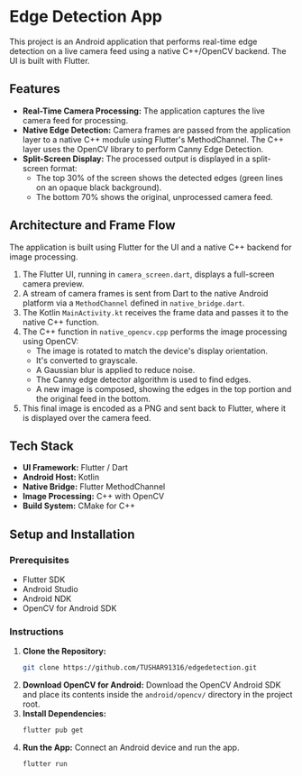 # Edge Detection App

This project is an Android application that performs real-time edge detection on a live camera feed using a native C++/OpenCV backend. The UI is built with Flutter.

## Features

*   **Real-Time Camera Processing:** The application captures the live camera feed for processing.
*   **Native Edge Detection:** Camera frames are passed from the application layer to a native C++ module using Flutter's MethodChannel. The C++ layer uses the OpenCV library to perform Canny Edge Detection.
*   **Split-Screen Display:** The processed output is displayed in a split-screen format:
    *   The top 30% of the screen shows the detected edges (green lines on an opaque black background).
    *   The bottom 70% shows the original, unprocessed camera feed.

## Architecture and Frame Flow

The application is built using Flutter for the UI and a native C++ backend for image processing.

1.  The Flutter UI, running in `camera_screen.dart`, displays a full-screen camera preview.
2.  A stream of camera frames is sent from Dart to the native Android platform via a `MethodChannel` defined in `native_bridge.dart`.
3.  The Kotlin `MainActivity.kt` receives the frame data and passes it to the native C++ function.
4.  The C++ function in `native_opencv.cpp` performs the image processing using OpenCV:
    *   The image is rotated to match the device's display orientation.
    *   It's converted to grayscale.
    *   A Gaussian blur is applied to reduce noise.
    *   The Canny edge detector algorithm is used to find edges.
    *   A new image is composed, showing the edges in the top portion and the original feed in the bottom.
5.  This final image is encoded as a PNG and sent back to Flutter, where it is displayed over the camera feed.

## Tech Stack

*   **UI Framework:** Flutter / Dart
*   **Android Host:** Kotlin
*   **Native Bridge:** Flutter MethodChannel
*   **Image Processing:** C++ with OpenCV
*   **Build System:** CMake for C++

## Setup and Installation

### Prerequisites

*   Flutter SDK
*   Android Studio
*   Android NDK
*   OpenCV for Android SDK

### Instructions

1.  **Clone the Repository:**
    ```bash
    git clone https://github.com/TUSHAR91316/edgedetection.git
    ```
2.  **Download OpenCV for Android:** Download the OpenCV Android SDK and place its contents inside the `android/opencv/` directory in the project root.
3.  **Install Dependencies:**
    ```bash
    flutter pub get
    ```
4.  **Run the App:** Connect an Android device and run the app.
    ```bash
    flutter run
    ```
